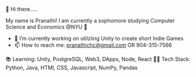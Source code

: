 👋 Hi there.....

My name is Pranathi! 
I am currently a sophomore studying Computer Science and Economics @NYU 🔭

- 🥳 I’m currently working on utilziing Unity to create short Indie Games 
- 📫 How to reach me: pranathichc@gmail.com OR 904-315-7566

📚 Learning: Unity, PostgreSQL, Web3, DApps, Node, React
👩‍💻 Tech Stack: Python, Java, HTMl, CSS, Javascript, NumPy, Pandas 






